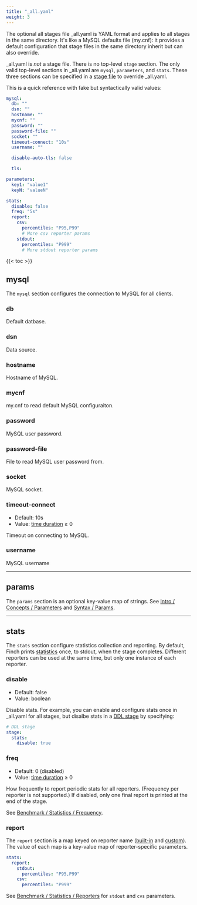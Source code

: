 ```yaml
---
title: "_all.yaml"
weight: 3
---
```


The optional all stages file \_all.yaml is YAML format and applies to all stages in the same directory.
It's like a MySQL defaults file (my.cnf): it provides a default configuration that stage files in the same directory inherit but can also override.

\_all.yaml is _not_ a stage file.
There is no top-level `stage` section.
The only valid top-level sections in \_all.yaml are `mysql`, `parameters`, and `stats`.
These three sections can be specified in a [stage file](/syntax/stage-file/) to override \_all.yaml.

This is a quick reference with fake but syntactically valid values:

```yaml
mysql:
  db: ""
  dsn: ""
  hostname: ""
  mycnf: ""
  password: ""
  password-file: ""
  socket: ""
  timeout-connect: "10s"
  username: ""

  disable-auto-tls: false

  tls:

parameters:
  key1: "value1"
  keyN: "valueN"

stats:
  disable: false
  freq: "5s"
  report:
    csv:
      percentiles: "P95,P99"
      # More csv reporter params
    stdout:
      percentiles: "P999"
      # More stdout reporter params
```

{{< toc >}}

## mysql

The `mysql` section configures the connection to MySQL for all clients.

### db

Default datbase.

### dsn

Data source.

### hostname

Hostname of MySQL.

### mycnf

my.cnf to read default MySQL configuraiton.

### password

MySQL user password.

### password-file

File to read MySQL user password from.

### socket

MySQL socket.

### timeout-connect
* Default: 10s
* Value: [time duration](../values/#time-duration) &ge; 0

Timeout on connecting to MySQL.

### username

MySQL username

---

## params

The `params` section is an optional key-value map of strings.
See [Intro / Concepts / Parameters](/intro/concepts/#parameters) and [Syntax / Params](/syntax/params/).

---

## stats

The `stats` section configure statistics collection and reporting.
By default, Finch prints [statistics](/benchmark/statistics/) once, to stdout, when the stage completes. 
Different reporters can be used at the same time, but only one instance of each reporter.

### disable

* Default: false
* Value: boolean

Disable stats.
For example, you can enable and configure stats once in \_all.yaml for all stages, but disalbe stats in a [DDL stage](/benchmark/overview/#ddl) by specifying:

```yaml
# DDL stage
stage:
  stats:
    disable: true
```

### freq

* Default: 0 (disabled)
* Value: [time duration](../values/#time-duration) &ge; 0

How frequently to report periodic stats for all reporters.
(Frequency per reporter is not supported.)
If disabled, only one final report is printed at the end of the stage.

See [Benchmark / Statistics / Frequency](/benchmark/statistics/#frequency).

### report

The `report` section is a map keyed on reporter name ([built-in](/benchmark/statistics/#reporters) and [custom](/api/stats)).
The value of each map is a key-value map of reporter-specific parameters.

```yaml
stats:
  report:
    stdout:
      percentiles: "P95,P99"
    csv:
      percentiles: "P999"
```

See [Benchmark / Statistics / Reporters](/benchmark/statistics/#reporters) for `stdout` and `cvs` parameters.
